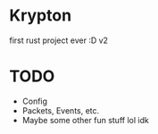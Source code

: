 # Krypton

first rust project ever :D
v2

# TODO
- Config
- Packets, Events, etc.
- Maybe some other fun stuff lol idk

